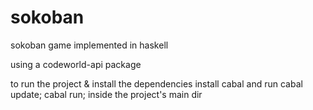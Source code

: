 # sokoban
sokoban game implemented in haskell

using a codeworld-api package

to run the project & install the dependencies install cabal and run cabal update; cabal run; inside the project's main dir

